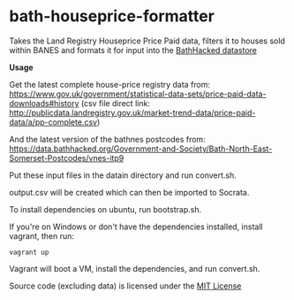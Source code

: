 bath-houseprice-formatter
==============

Takes the Land Registry Houseprice Price Paid data, filters it to houses sold within BANES and formats it for input into the [BathHacked datastore](https://data.bathhacked.org/)

**Usage**

Get the latest complete house-price registry data from:
https://www.gov.uk/government/statistical-data-sets/price-paid-data-downloads#history 
(csv file direct link: http://publicdata.landregistry.gov.uk/market-trend-data/price-paid-data/a/pp-complete.csv)

And the latest version of the bathnes postcodes from: 
https://data.bathhacked.org/Government-and-Society/Bath-North-East-Somerset-Postcodes/vnes-itp9

Put these input files in the datain directory and run convert.sh.

output.csv will be created which can then be imported to Socrata.

To install dependencies on ubuntu, run bootstrap.sh.

If you're on Windows or don't have the dependencies installed, install vagrant, then run:

    vagrant up
    
Vagrant will boot a VM, install the dependencies, and run convert.sh.

Source code (excluding data) is licensed under the [MIT License](http://opensource.org/licenses/MIT)

